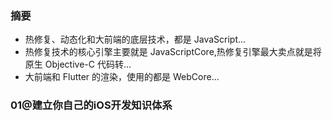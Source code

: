 ### 摘要
- 热修复、动态化和大前端的底层技术，都是 JavaScript...
- 热修复技术的核心引擎主要就是 JavaScriptCore,热修复引擎最大卖点就是将原生 Objective-C 代码转...
- 大前端和 Flutter 的渲染，使用的都是 WebCore...

### 01@建立你自己的iOS开发知识体系